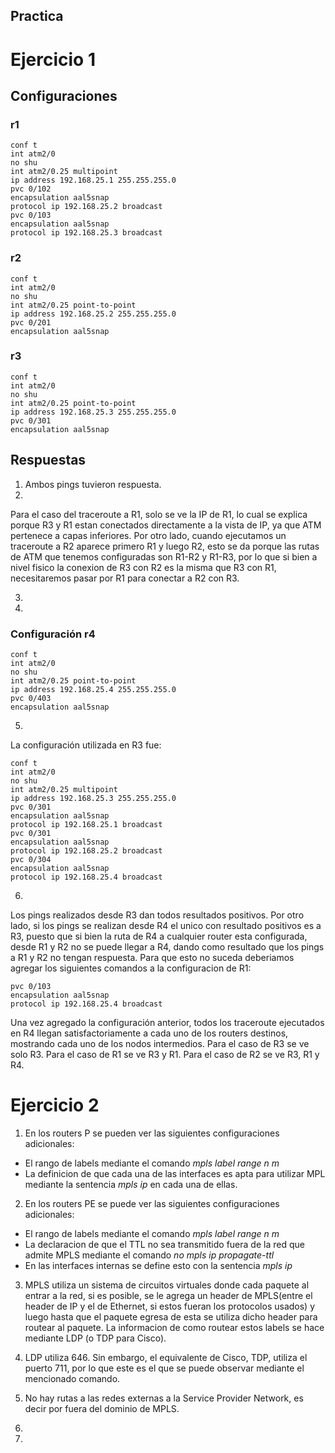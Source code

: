 Practica
--------

# Ejercicio 1

## Configuraciones

### r1
```
conf t
int atm2/0
no shu
int atm2/0.25 multipoint
ip address 192.168.25.1 255.255.255.0
pvc 0/102
encapsulation aal5snap
protocol ip 192.168.25.2 broadcast
pvc 0/103
encapsulation aal5snap
protocol ip 192.168.25.3 broadcast
```

### r2

```
conf t
int atm2/0
no shu
int atm2/0.25 point-to-point
ip address 192.168.25.2 255.255.255.0
pvc 0/201
encapsulation aal5snap 
```

### r3


```
conf t
int atm2/0
no shu
int atm2/0.25 point-to-point
ip address 192.168.25.3 255.255.255.0
pvc 0/301
encapsulation aal5snap 

```

## Respuestas 

1. Ambos pings tuvieron respuesta.
2. 
  Para el caso del traceroute a R1, solo se ve la IP de R1, lo cual se explica porque R3 y R1 estan conectados directamente a la vista de IP, ya que ATM pertenece a capas inferiores.
  Por otro lado, cuando ejecutamos un traceroute a R2 aparece primero R1 y luego R2, esto se da porque las rutas de ATM que tenemos configuradas son R1-R2 y R1-R3, por lo que si bien a nivel fisico la conexion de R3 con R2 es la misma que R3 con R1, necesitaremos pasar por R1 para conectar a R2 con R3.
  
3.
4. 
### Configuración r4


```
conf t
int atm2/0
no shu
int atm2/0.25 point-to-point
ip address 192.168.25.4 255.255.255.0
pvc 0/403
encapsulation aal5snap 

```
5. 

La configuración utilizada en R3 fue:
```
conf t
int atm2/0
no shu
int atm2/0.25 multipoint
ip address 192.168.25.3 255.255.255.0
pvc 0/301
encapsulation aal5snap
protocol ip 192.168.25.1 broadcast
pvc 0/301
encapsulation aal5snap
protocol ip 192.168.25.2 broadcast
pvc 0/304
encapsulation aal5snap
protocol ip 192.168.25.4 broadcast
```

6. 
  Los pings realizados desde R3 dan todos resultados positivos. Por otro lado, si los pings se realizan desde R4 el unico con resultado positivos es a R3, puesto que si bien la ruta de R4 a cualquier router esta configurada, desde R1 y R2 no se puede llegar a R4, dando como resultado que los pings a R1 y R2 no tengan respuesta. Para que esto no suceda deberiamos agregar los siguientes comandos a la configuracion  de R1:

```
pvc 0/103
encapsulation aal5snap
protocol ip 192.168.25.4 broadcast
```

  Una vez agregado la configuración anterior, todos los traceroute ejecutados en R4 llegan satisfactoriamente a cada uno de los routers destinos, mostrando cada uno de  los nodos intermedios. 
  Para el caso de R3 se ve solo R3.
  Para el caso de R1 se ve R3 y R1.
  Para el caso de R2 se ve R3, R1 y R4.

# Ejercicio  2

  1. En los routers P se pueden ver las siguientes configuraciones adicionales:
  * El rango de labels mediante el comando *mpls label range n m*
  * La definicion de que cada una de las interfaces es apta para utilizar MPL mediante la sentencia *mpls ip* en cada una de ellas.
  
  
  2. En los routers PE se puede ver las siguientes configuraciones adicionales:
  * El rango de labels mediante el comando *mpls label range n m*
  * La declaracion de que el TTL no sea transmitido fuera de la red que admite MPLS  mediante el comando *no mpls ip propagate-ttl*
  * En las interfaces internas se define esto con la sentencia *mpls ip*
  
  3. MPLS utiliza un sistema de circuitos virtuales donde cada paquete al entrar a la red, si es posible, se le agrega un header de MPLS(entre el header de IP y el de Ethernet, si estos fueran los protocolos usados) y luego hasta que el paquete egresa de esta se utiliza dicho header para routear al paquete. La informacion de como routear estos labels se hace mediante LDP (o TDP para Cisco).
  
  
  5. LDP utiliza 646. Sin embargo, el equivalente de Cisco, TDP, utiliza el puerto 711, por lo que este es el que se puede observar mediante el mencionado comando.
  
  
  7. No hay rutas a las redes externas a la Service Provider Network, es decir por fuera del dominio de MPLS.
  8. 
  9.
  

